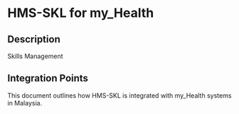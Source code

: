 # HMS-SKL for my_Health

## Description

Skills Management

## Integration Points

This document outlines how HMS-SKL is integrated with my_Health systems in Malaysia.
